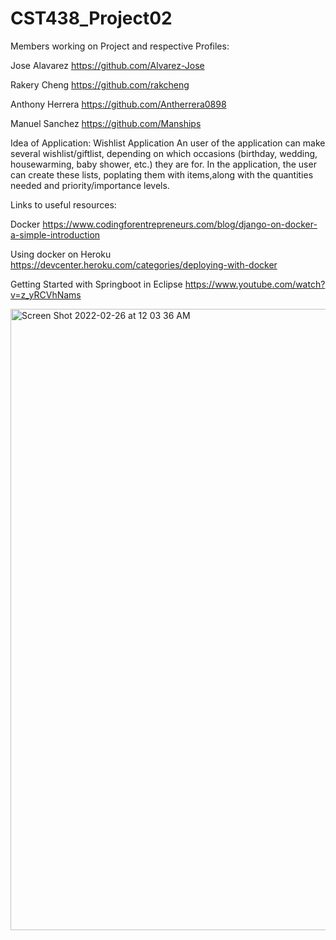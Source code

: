 # CST438_Project02

Members working on Project and respective Profiles:

Jose Alavarez https://github.com/Alvarez-Jose

Rakery Cheng https://github.com/rakcheng

Anthony Herrera https://github.com/Antherrera0898

Manuel Sanchez https://github.com/Manships

Idea of Application: Wishlist Application
An user of the application can make several wishlist/giftlist, depending on which occasions (birthday, wedding, housewarming, baby shower, etc.) they are for. In the application, the user can create these lists, poplating them with items,along with the quantities needed and priority/importance levels. 

Links to useful resources:

Docker https://www.codingforentrepreneurs.com/blog/django-on-docker-a-simple-introduction

Using docker on Heroku https://devcenter.heroku.com/categories/deploying-with-docker

Getting Started with Springboot in Eclipse https://www.youtube.com/watch?v=z_yRCVhNams

<img width="994" alt="Screen Shot 2022-02-26 at 12 03 36 AM" src="https://user-images.githubusercontent.com/92117148/155835453-7a668836-af54-4084-bac2-f69d1883fd7c.png">
